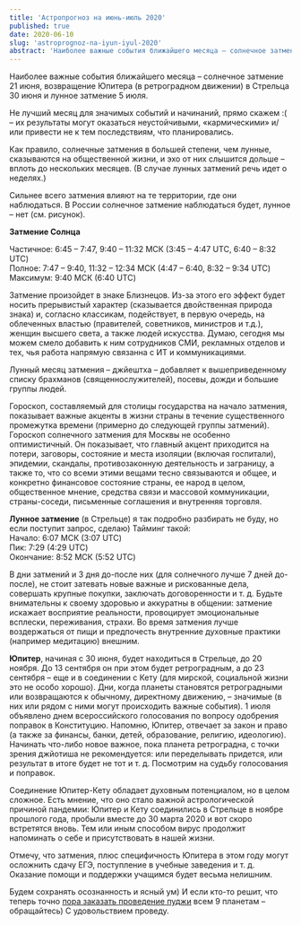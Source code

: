 ```yaml
---
title: 'Астропрогноз на июнь-июль 2020'
published: true
date: 2020-06-10
slug: 'astroprognoz-na-iyun-iyul-2020'
abstract: 'Наиболее важные события ближайшего месяца – солнечное затмение 21 июня, возвращение Юпитера (в ретроградном движении) в Стрельца 30 июня и лунное затмение 5 июля.'
---
```


Наиболее важные события ближайшего месяца – солнечное затмение 21 июня, возвращение Юпитера (в ретроградном движении) в Стрельца 30 июня и лунное затмение 5 июля.

Не лучший месяц для значимых событий и начинаний, прямо скажем :( – их результаты могут оказаться неустойчивыми, «кармическими» и/или привести не к тем последствиям, что планировались. 

<!-- more -->

Как правило, солнечные затмения в большей степени, чем лунные, сказываются на общественной жизни, и эхо от них слышится дольше – вплоть до нескольких месяцев. (В случае лунных затмений речь идет о неделях.) 

Сильнее всего затмения влияют на те территории, где они наблюдаться. В России солнечное затмение наблюдаться будет, лунное – нет (см. рисунок). 

**Затмение Солнца**  

Частичное: 6:45 – 7:47, 9:40 – 11:32 МСК (3:45 – 4:47 UTC, 6:40 – 8:32 UTC)  
Полное: 7:47 – 9:40, 11:32 – 12:34 МСК (4:47 – 6:40, 8:32 – 9:34 UTC)  
Максимум: 9:40 МСК (6:40 UTC)  

Затмение произойдет в знаке Близнецов. Из-за этого его эффект будет носить прерывистый характер (сказывается двойственная природа знака) и, согласно классикам, подействует, в первую очередь, на облеченных властью (правителей, советников, министров и т.д.), женщин высшего света, а также людей искусства. Думаю, сегодня мы можем смело добавить к ним сотрудников СМИ, рекламных отделов и тех, чья работа напрямую связанна с ИТ и коммуникациями. 

Лунный месяц затмения – джйештха – добавляет к вышеприведенному списку брахманов (священнослужителей), посевы, дожди и большие группы людей.

Гороскоп, составляемый для столицы государства на начало затмения, показывает важные акценты в жизни страны в течение существенного промежутка времени (примерно до следующей группы затмений). Гороскоп солнечного затмения для Москвы не особенно оптимистичный. Он показывает, что главный акцент приходится на потери, заговоры, состояние и места изоляции (включая госпитали), эпидемии, скандалы, противозаконную деятельность и заграницу, а также то, что со всеми этими вещами тесно связываются и общее, и конкретно финансовое состояние страны, ее народ в целом, общественное мнение, средства связи и массовой коммуникации, страны-соседи, письменные соглашения и внутренняя торговля. 

**Лунное затмение** (в Стрельце) я так подробно разбирать не буду, но если поступит запрос, сделаю) Тайминг такой:  
Начало: 6:07 МСК (3:07 UTC)  
Пик: 7:29 (4:29 UTC)  
Окончание: 8:52 МСК (5:52 UTC)  

В дни затмений и 3 дня до-после них (для солнечного лучше 7 дней до-после), не стоит затевать новые важные и рискованные дела, совершать крупные покупки, заключать договоренности и т. д. Будьте внимательны к своему здоровью и аккуратны в общении: затмение искажает восприятие реальности, провоцирует эмоциональные всплески, переживания, страхи. Во время затмения лучше воздержаться от пищи и предпочесть внутренние духовные практики (например медитацию) внешним.

**Юпитер**, начиная с 30 июня, будет находиться в Стрельце, до 20 ноября. До 13 сентября он при этом будет ретроградным, а до 23 сентября – еще и в соединении с Кету (для мирской, социальной жизни это не особо хорошо). Дни, когда планеты становятся ретроградными или возвращаются к обычному, директному движению, – значимые (в них или рядом с ними могут происходить важные события). 1 июля объявлено днем всероссийского голосования по вопросу одобрения поправок в Конституцию. Напомню, Юпитер, отвечает за закон и право (а также за финансы, банки, детей, образование, религию, идеологию). Начинать что-либо новое важное, пока планета ретроградна, с точки зрения джйотиша не рекомендуется: или переделывать придется, или результат в итоге будет не тот и т. д. Посмотрим на судьбу голосования и поправок. 

Соединение Юпитер-Кету обладает духовным потенциалом, но в целом сложное. Есть мнение, что оно стало важной астрологической причиной пандемии: Юпитер и Кету соединились в Стрельце в ноябре прошлого года, пробыли вместе до 30 марта 2020 и вот скоро встретятся вновь. Тем или иным способом вирус продолжит напоминать о себе и присутствовать в нашей жизни.

Отмечу, что затмения, плюс специфичность Юпитера в этом году могут осложнить сдачу ЕГЭ, поступление в учебные заведения и т. д. Оказание помощи и поддержки учащимся будет весьма нелишним.

Будем сохранять осознанность и ясный ум) И если кто-то решит, что теперь точно [пора заказать проведение пуджи](/services/puja) всем 9 планетам – обращайтесь) С удовольствием проведу.